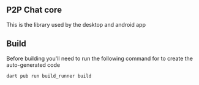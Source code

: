 ## P2P Chat core

This is the library used by the desktop and android app


## Build

Before building you'll need to run the following command for to create the auto-generated code

```shell
dart pub run build_runner build
```
